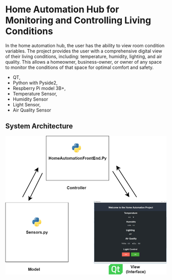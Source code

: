 # Home Automation Hub for Monitoring and Controlling Living Conditions

In the home automation hub, the user has the ability to view room condition variables. The project provides the user with a comprehensive digital view of their living conditions, including: temperature, humidity, lighting, and air quality. This allows a homeowner, business-owner, or owner of any space to monitor the conditions of that space for optimal comfort and safety.

- QT, 
- Python with Pyside2,
- Respberry Pi model 3B+,
- Temperature Sensor,
- Humidity Sensor
- Light Sensor,
- Air Quality Sensor

## System Architecture

![](Agritecture.png)

